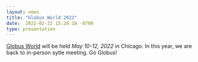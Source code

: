 ```yaml
---
layout: news
title: "Globus World 2022"
date:  2022-02-22 15:20:16 -0700
type: presentation 
---
```


[Globus World](https://www.globusworld.org/) will be held *May 10-12, 2022* in Chicago. In this year, we are back to in-person sytle meeting. Go Globus!

